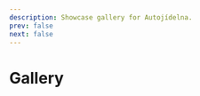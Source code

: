 ```yaml
---
description: Showcase gallery for Autojídelna.
prev: false
next: false
---
```


# Gallery

<GalleryBuilder />

<!-- Setup script -->

<script setup lang="ts">
  import GalleryBuilder from '@theme/components/GalleryBuilder.vue'
</script>
